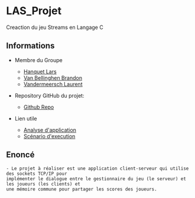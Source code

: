 # LAS_Projet

Creaction du jeu Streams en Langage C

## Informations

- Membre du Groupe
     - [Hanquet Lars](https://github.com/LarsHanquet)
     - [Van Bellinghen Brandon](https://github.com/BrandonVB11)
     - [Vandermeersch Laurent](https://github.com/laurentVDM)

- Repository GitHub du projet:
    - [Github Repo](https://github.com/BrandonVB11/LAS_Projet)

- Lien utile
    - [Analyse d'application](https://docs.google.com/document/d/1z-8Wmd7npaVbCEHqPMDqXigsghyEtt58/edit)
    - [Scénario d'execution](https://drive.google.com/file/d/1toOMYi-ZiUXrtUMXAyovlrMZ8Dp3-MNj/view)

## Enoncé

    - Le projet à réaliser est une application client-serveur qui utilise des sockets TCP/IP pour
    implémenter le dialogue entre le gestionnaire du jeu (le serveur) et les joueurs (les clients) et
    une mémoire commune pour partager les scores des joueurs. 
